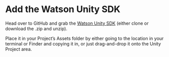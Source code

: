 # Add the Watson Unity SDK

Head over to GitHub and grab the [Watson Unity SDK](https://github.com/watson-developer-cloud/unity-sdk) \(either clone or download the .zip and unzip\).

Place it in your Project’s Assets folder by either going to the location in your terminal or Finder and copying it in, or just drag-and-drop it onto the Unity Project area.

